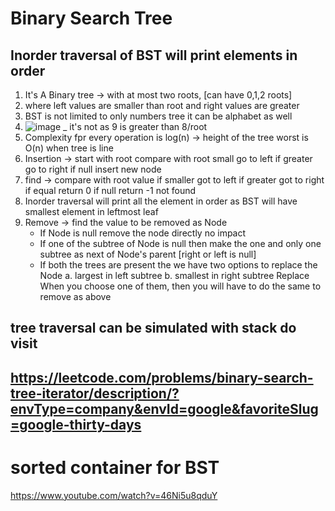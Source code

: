# Binary Search Tree

## Inorder traversal of BST will print elements in order

1. It's A Binary tree -> with at most two roots, [can have 0,1,2 roots]
2. where left values are smaller than root and right values are greater
3. BST is not limited to only numbers tree it can be alphabet as well
4. ![image](https://github.com/sharayu134/Notes/assets/43854821/24157ed9-9114-4830-8d51-20b23abe205d)  _  it's not as 9 is greater than 8/root
5. Complexity fpr every operation  is log(n) -> height of the tree worst is O(n) when tree is line
6. Insertion -> start with root compare with root small go to left if greater go to right if null insert new node
7. find -> compare with root value if smaller got to left if greater got to right if equal return 0 if null return -1 not found
8. Inorder traversal will print all the element in order as BST will have smallest element in leftmost leaf 
9. Remove -> find the value to be removed as Node
   * If Node is null remove the node directly no impact
   * If one of the subtree of Node is null then make the one and only one subtree as next of Node's parent [right or left is null]
   * If both the trees are present the we have two options to replace the Node
    a. largest in left subtree
    b. smallest in right subtree
    Replace When you choose one of them, then you will have to do the same to remove as above

## tree traversal can be simulated with stack do visit
## https://leetcode.com/problems/binary-search-tree-iterator/description/?envType=company&envId=google&favoriteSlug=google-thirty-days

# sorted container for BST
https://www.youtube.com/watch?v=46Ni5u8qduY

